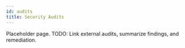 ```yaml
---
id: audits
title: Security Audits
---
```


Placeholder page. TODO: Link external audits, summarize findings, and remediation.

